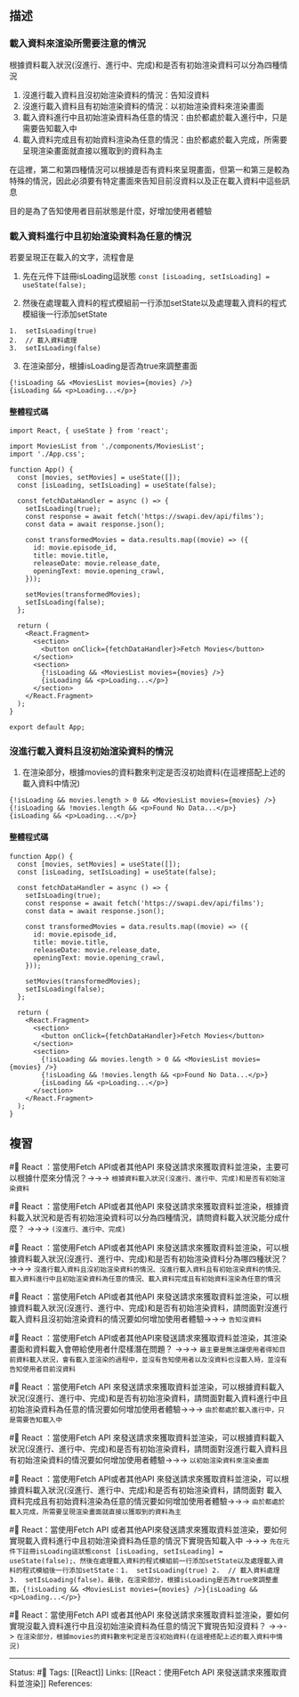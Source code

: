 
## 描述


### 載入資料來渲染所需要注意的情況

根據資料載入狀況(沒進行、進行中、完成)和是否有初始渲染資料可以分為四種情況

1. 沒進行載入資料且沒初始渲染資料的情況：告知沒資料
2. 沒進行載入資料且有初始渲染資料的情況：以初始渲染資料來渲染畫面
3. 載入資料進行中且初始渲染資料為任意的情況：由於都處於載入進行中，只是需要告知載入中
4. 載入資料完成且有初始資料渲染為任意的情況：由於都處於載入完成，所需要呈現渲染畫面就直接以獲取到的資料為主


在這裡，第二和第四種情況可以根據是否有資料來呈現畫面，但第一和第三是較為特殊的情況，因此必須要有特定畫面來告知目前沒資料以及正在載入資料中這些訊息

目的是為了告知使用者目前狀態是什麼，好增加使用者體驗

### 載入資料進行中且初始渲染資料為任意的情況

若要呈現正在載入的文字，流程會是
1. 先在元件下註冊isLoading這狀態
`const [isLoading, setIsLoading] = useState(false);`

2. 然後在處理載入資料的程式模組前一行添加setState以及處理載入資料的程式模組後一行添加setState
```
1.  setIsLoading(true)
2.  // 載入資料處理
3.  setIsLoading(false)
```

3. 在渲染部分，根據isLoading是否為true來調整畫面
```
{!isLoading && <MoviesList movies={movies} />}
{isLoading && <p>Loading...</p>}
```


#### 整體程式碼

```
import React, { useState } from 'react';

import MoviesList from './components/MoviesList';
import './App.css';

function App() {
  const [movies, setMovies] = useState([]);
  const [isLoading, setIsLoading] = useState(false);

  const fetchDataHandler = async () => {
    setIsLoading(true);
    const response = await fetch('https://swapi.dev/api/films');
    const data = await response.json();

    const transformedMovies = data.results.map((movie) => ({
      id: movie.episode_id,
      title: movie.title,
      releaseDate: movie.release_date,
      openingText: movie.opening_crawl,
    }));

    setMovies(transformedMovies);
    setIsLoading(false);
  };

  return (
    <React.Fragment>
      <section>
        <button onClick={fetchDataHandler}>Fetch Movies</button>
      </section>
      <section>
        {!isLoading && <MoviesList movies={movies} />}
        {isLoading && <p>Loading...</p>}
      </section>
    </React.Fragment>
  );
}

export default App;
```

### 沒進行載入資料且沒初始渲染資料的情況

1. 在渲染部分，根據movies的資料數來判定是否沒初始資料(在這裡搭配上述的載入資料中情況)
```
{!isLoading && movies.length > 0 && <MoviesList movies={movies} />}
{!isLoading && !movies.length && <p>Found No Data...</p>}
{isLoading && <p>Loading...</p>}
```


#### 整體程式碼
```
function App() {
  const [movies, setMovies] = useState([]);
  const [isLoading, setIsLoading] = useState(false);

  const fetchDataHandler = async () => {
    setIsLoading(true);
    const response = await fetch('https://swapi.dev/api/films');
    const data = await response.json();

    const transformedMovies = data.results.map((movie) => ({
      id: movie.episode_id,
      title: movie.title,
      releaseDate: movie.release_date,
      openingText: movie.opening_crawl,
    }));

    setMovies(transformedMovies);
    setIsLoading(false);
  };

  return (
    <React.Fragment>
      <section>
        <button onClick={fetchDataHandler}>Fetch Movies</button>
      </section>
      <section>
        {!isLoading && movies.length > 0 && <MoviesList movies={movies} />}
        {!isLoading && !movies.length && <p>Found No Data...</p>}
        {isLoading && <p>Loading...</p>}
      </section>
    </React.Fragment>
  );
}
```

## 複習


#🧠 React ：當使用Fetch API或者其他API 來發送請求來獲取資料並渲染，主要可以根據什麼來分情況？->->-> `根據資料載入狀況(沒進行、進行中、完成)和是否有初始渲染資料`
<!--SR:!2022-11-27,27,250-->

#🧠 React ：當使用Fetch API或者其他API 來發送請求來獲取資料並渲染，根據資料載入狀況和是否有初始渲染資料可以分為四種情況，請問資料載入狀況能分成什麼？ ->->-> `(沒進行、進行中、完成)`
<!--SR:!2022-11-11,15,230-->

#🧠 React ：當使用Fetch API或者其他API 來發送請求來獲取資料並渲染，可以根據資料載入狀況(沒進行、進行中、完成)和是否有初始渲染資料分為哪四種狀況？ ->->-> `沒進行載入資料且沒初始渲染資料的情況、沒進行載入資料且有初始渲染資料的情況、載入資料進行中且初始渲染資料為任意的情況、載入資料完成且有初始資料渲染為任意的情況`
<!--SR:!2022-12-19,39,249-->

#🧠 React ：當使用Fetch API或者其他API 來發送請求來獲取資料並渲染，可以根據資料載入狀況(沒進行、進行中、完成)和是否有初始渲染資料，請問面對沒進行載入資料且沒初始渲染資料的情況要如何增加使用者體驗->->-> `告知沒資料`
<!--SR:!2022-11-28,28,250-->

#🧠 React ：當使用Fetch API或者其他API來發送請求來獲取資料並渲染，其渲染畫面和資料載入會帶給使用者什麼樣潛在問題？ ->->-> `最主要是無法讓使用者得知目前資料載入狀況，會有載入並渲染的過程中，並沒有告知使用者以及沒資料也沒載入時，並沒有告知使用者目前沒資料`
<!--SR:!2022-11-24,25,250-->

#🧠 React ：當使用Fetch API 來發送請求來獲取資料並渲染，可以根據資料載入狀況(沒進行、進行中、完成)和是否有初始渲染資料，請問面對載入資料進行中且初始渲染資料為任意的情況要如何增加使用者體驗->->-> `由於都處於載入進行中，只是需要告知載入中`
<!--SR:!2022-11-25,26,250-->

#🧠 React ：當使用Fetch API 來發送請求來獲取資料並渲染，可以根據資料載入狀況(沒進行、進行中、完成)和是否有初始渲染資料，請問面對沒進行載入資料且有初始渲染資料的情況要如何增加使用者體驗->->-> `以初始渲染資料來渲染畫面`
<!--SR:!2022-11-22,23,250-->

#🧠 React ：當使用Fetch API或者其他API 來發送請求來獲取資料並渲染，可以根據資料載入狀況(沒進行、進行中、完成)和是否有初始渲染資料，請問面對 載入資料完成且有初始資料渲染為任意的情況要如何增加使用者體驗->->-> `由於都處於載入完成，所需要呈現渲染畫面就直接以獲取到的資料為主`
<!--SR:!2022-12-09,33,249-->


#🧠 React：當使用Fetch API 或者其他API來發送請求來獲取資料並渲染，要如何實現載入資料進行中且初始渲染資料為任意的情況下實現告知載入中 ->->-> `先在元件下註冊isLoading這狀態const [isLoading, setIsLoading] = useState(false);、然後在處理載入資料的程式模組前一行添加setState以及處理載入資料的程式模組後一行添加setState：1.  setIsLoading(true) 2.  // 載入資料處理 3.  setIsLoading(false)。最後，在渲染部分，根據isLoading是否為true來調整畫面，{!isLoading && <MoviesList movies={movies} />}{isLoading && <p>Loading...</p>}`
<!--SR:!2022-11-22,23,250-->

#🧠 React：當使用Fetch API 或者其他API 來發送請求來獲取資料並渲染，要如何實現沒載入資料進行中且沒初始渲染資料為任意的情況下實現告知沒資料？ ->->-> `在渲染部分，根據movies的資料數來判定是否沒初始資料(在這裡搭配上述的載入資料中情況)`
<!--SR:!2022-11-11,16,249-->




---
Status: #🌱 
Tags:
[[React]]
Links:
[[React：使用Fetch API 來發送請求來獲取資料並渲染]]
References:
